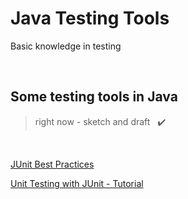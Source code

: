 # Java Testing Tools

Basic knowledge in testing

<br>

## Some testing tools in Java

>  right now - sketch and draft &nbsp; ✔️

<br>

[JUnit Best Practices](http://www.kyleblaney.com/junit-best-practices)

[Unit Testing with JUnit - Tutorial](https://www.vogella.com/tutorials/JUnit/article.html)




